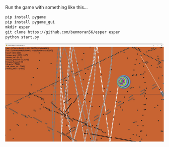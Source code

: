 Run the game with something like this...

```commandline
pip install pygame
pip install pygame_gui
mkdir esper
git clone https://github.com/benmoran56/esper esper
python start.py
```

![7500 bullets](img/eg-1.JPG)